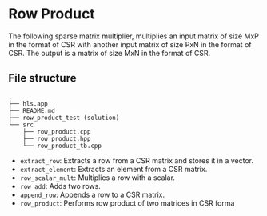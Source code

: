 # Row Product

The following sparse matrix multiplier, multiplies an input matrix of size MxP in the format of CSR with another input matrix of size PxN in the format of CSR. The output is a matrix of size MxN in the format of CSR.

## File structure

```
.
├── hls.app
├── README.md
├── row_product_test (solution)
└── src
    ├── row_product.cpp
    ├── row_product.hpp
    └── row_product_tb.cpp
```

- `extract_row`: Extracts a row from a CSR matrix and stores it in a vector.
- `extract_element`: Extracts an element from a CSR matrix.
- `row_scalar_mult`: Multiplies a row with a scalar.
- `row_add`: Adds two rows.
- `append_row`: Appends a row to a CSR matrix.
- `row_product`: Performs row product of two matrices in CSR forma
